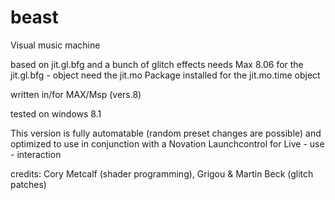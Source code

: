 # beast
Visual music machine

based on jit.gl.bfg and a bunch of glitch effects
needs Max 8.06 for the jit.gl.bfg - object
need the jit.mo Package installed for the jit.mo.time object

written in/for MAX/Msp (vers.8)

tested on windows 8.1

This version is fully automatable (random preset changes are possible) and optimized to use in conjunction with a Novation Launchcontrol for Live - use - interaction

credits: Cory Metcalf (shader programming), Grigou & Martin Beck (glitch patches)
